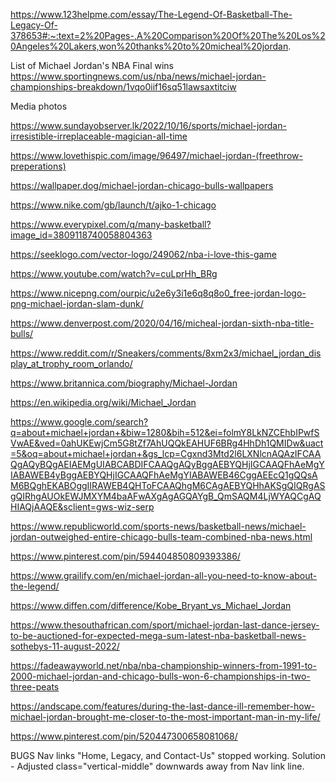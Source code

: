 
https://www.123helpme.com/essay/The-Legend-Of-Basketball-The-Legacy-Of-378653#:~:text=2%20Pages-,A%20Comparison%20Of%20The%20Los%20Angeles%20Lakers,won%20thanks%20to%20micheal%20jordan.

List of Michael Jordan's NBA Final wins
https://www.sportingnews.com/us/nba/news/michael-jordan-championships-breakdown/1vqo0iif16sq51lawsaxtitciw


Media photos

https://www.sundayobserver.lk/2022/10/16/sports/michael-jordan-irresistible-irreplaceable-magician-all-time

https://www.lovethispic.com/image/96497/michael-jordan-(freethrow-preperations)

https://wallpaper.dog/michael-jordan-chicago-bulls-wallpapers

https://www.nike.com/gb/launch/t/ajko-1-chicago

https://www.everypixel.com/q/many-basketball?image_id=3809118740058804363

https://seeklogo.com/vector-logo/249062/nba-i-love-this-game

https://www.youtube.com/watch?v=cuLprHh_BRg

https://www.nicepng.com/ourpic/u2e6y3i1e6q8q8o0_free-jordan-logo-png-michael-jordan-slam-dunk/

https://www.denverpost.com/2020/04/16/micheal-jordan-sixth-nba-title-bulls/

https://www.reddit.com/r/Sneakers/comments/8xm2x3/michael_jordan_display_at_trophy_room_orlando/

https://www.britannica.com/biography/Michael-Jordan

https://en.wikipedia.org/wiki/Michael_Jordan

https://www.google.com/search?q=about+michael+jordan+&biw=1280&bih=512&ei=folmY8LkNZCEhbIPwfSVwAE&ved=0ahUKEwjCm5G8tZf7AhUQQkEAHUF6BRg4HhDh1QMIDw&uact=5&oq=about+michael+jordan+&gs_lcp=Cgxnd3Mtd2l6LXNlcnAQAzIFCAAQgAQyBQgAEIAEMgUIABCABDIFCAAQgAQyBggAEBYQHjIGCAAQFhAeMgYIABAWEB4yBggAEBYQHjIGCAAQFhAeMgYIABAWEB46CggAEEcQ1gQQsAM6BQghEKABOggIIRAWEB4QHToFCAAQhgM6CAgAEBYQHhAKSgQIQRgASgQIRhgAUOkEWJMXYM4baAFwAXgAgAGQAYgB_QmSAQM4LjWYAQCgAQHIAQjAAQE&sclient=gws-wiz-serp

https://www.republicworld.com/sports-news/basketball-news/michael-jordan-outweighed-entire-chicago-bulls-team-combined-nba-news.html

https://www.pinterest.com/pin/594404850809393386/

https://www.grailify.com/en/michael-jordan-all-you-need-to-know-about-the-legend/

https://www.diffen.com/difference/Kobe_Bryant_vs_Michael_Jordan

https://www.thesouthafrican.com/sport/michael-jordan-last-dance-jersey-to-be-auctioned-for-expected-mega-sum-latest-nba-basketball-news-sothebys-11-august-2022/

https://fadeawayworld.net/nba/nba-championship-winners-from-1991-to-2000-michael-jordan-and-chicago-bulls-won-6-championships-in-two-three-peats

https://andscape.com/features/during-the-last-dance-ill-remember-how-michael-jordan-brought-me-closer-to-the-most-important-man-in-my-life/

https://www.pinterest.com/pin/520447300658081068/

BUGS
Nav links "Home, Legacy, and Contact-Us" stopped working. Solution - Adjusted class="vertical-middle" downwards away from Nav link line. 